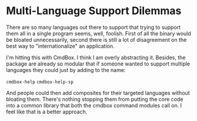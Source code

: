 # Multi-Language Support Dilemmas

There are so many languages out there to support that trying to support
them all in a single program seems, well, foolish. First of all the
binary would be bloated unnecessarily, second there is still a lot of
disagreement on the best way to "internationalize" an application. 

I'm hitting this with CmdBox. I think I am overly abstracting it.
Besides, the package are already so modular that if someone wanted to
support multiple languages they could just by adding to the name:

`cmdbox-help`
`cmdbox-help-sp`

And people could then add composites for their targeted languages
without bloating them. There's nothing stopping them from putting the
core code into a common library that both the cmdbox command modules
call on. I feel like that is a better approach.

